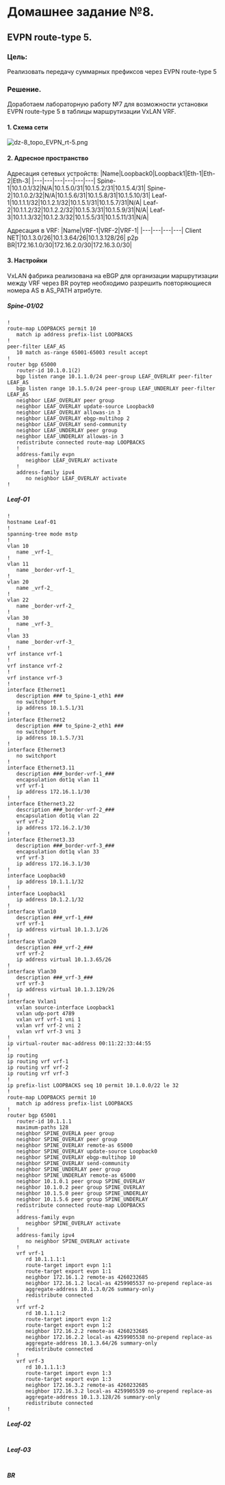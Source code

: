 # Домашнее задание №8.
## EVPN route-type 5. 
### Цель:
Реализовать передачу суммарных префиксов через EVPN route-type 5 

### Решение.
Доработаем лабораторную работу №7 для возможности установки EVPN route-type 5 в таблицы маршрутизации VxLAN VRF. 

#### 1. Схема сети
![dz-8_topo_EVPN_rt-5.png](dz-8_topo_EVPN_rt-5.png)

#### 2. Адресное пространство

Адресация сетевых устройств:
|Name|Loopback0|Loopback1|Eth-1|Eth-2|Eth-3|
|---|---|---|---|---|---|
Spine-1|10.1.0.1/32|N/A|10.1.5.0/31|10.1.5.2/31|10.1.5.4/31|
Spine-2|10.1.0.2/32|N/A|10.1.5.6/31|10.1.5.8/31|10.1.5.10/31|
Leaf-1|10.1.1.1/32|10.1.2.1/32|10.1.5.1/31|10.1.5.7/31|N/A|
Leaf-2|10.1.1.2/32|10.1.2.2/32|10.1.5.3/31|10.1.5.9/31|N/A|
Leaf-3|10.1.1.3/32|10.1.2.3/32|10.1.5.5/31|10.1.5.11/31|N/A|

Адресация в VRF:
|Name|VRF-1|VRF-2|VRF-1|
|---|---|---|---|
Client NET|10.1.3.0/26|10.1.3.64/26|10.1.3.128/26|
p2p BR|172.16.1.0/30|172.16.2.0/30|172.16.3.0/30|

#### 3. Настройки
VxLAN фабрика реализована на eBGP для организации маршрутизации между VRF через BR роутер необходимо разрешить повторяющиеся номера AS в AS_PATH атрибуте.

##### Spine-01/02
```
!
route-map LOOPBACKS permit 10
   match ip address prefix-list LOOPBACKS
!
peer-filter LEAF_AS
   10 match as-range 65001-65003 result accept
!
router bgp 65000
   router-id 10.1.0.1(2)
   bgp listen range 10.1.1.0/24 peer-group LEAF_OVERLAY peer-filter LEAF_AS
   bgp listen range 10.1.5.0/24 peer-group LEAF_UNDERLAY peer-filter LEAF_AS
   neighbor LEAF_OVERLAY peer group
   neighbor LEAF_OVERLAY update-source Loopback0
   neighbor LEAF_OVERLAY allowas-in 3
   neighbor LEAF_OVERLAY ebgp-multihop 2
   neighbor LEAF_OVERLAY send-community
   neighbor LEAF_UNDERLAY peer group
   neighbor LEAF_UNDERLAY allowas-in 3
   redistribute connected route-map LOOPBACKS
   !
   address-family evpn
      neighbor LEAF_OVERLAY activate
   !
   address-family ipv4
      no neighbor LEAF_OVERLAY activate
!
```

##### Leaf-01
```
!
hostname Leaf-01
!
spanning-tree mode mstp
!
vlan 10
   name _vrf-1_
!
vlan 11
   name _border-vrf-1_
!
vlan 20
   name _vrf-2_
!
vlan 22
   name _border-vrf-2_
!
vlan 30
   name _vrf-3_
!
vlan 33
   name _border-vrf-3_
!
vrf instance vrf-1
!
vrf instance vrf-2
!
vrf instance vrf-3
!
interface Ethernet1
   description ### to_Spine-1_eth1 ###
   no switchport
   ip address 10.1.5.1/31
!
interface Ethernet2
   description ### to_Spine-2_eth1 ###
   no switchport
   ip address 10.1.5.7/31
!
interface Ethernet3
   no switchport
!
interface Ethernet3.11
   description ###_border-vrf-1_###
   encapsulation dot1q vlan 11
   vrf vrf-1
   ip address 172.16.1.1/30
!
interface Ethernet3.22
   description ###_border-vrf-2_###
   encapsulation dot1q vlan 22
   vrf vrf-2
   ip address 172.16.2.1/30
!
interface Ethernet3.33
   description ###_border-vrf-3_###
   encapsulation dot1q vlan 33
   vrf vrf-3
   ip address 172.16.3.1/30
!
interface Loopback0
   ip address 10.1.1.1/32
!
interface Loopback1
   ip address 10.1.2.1/32
!
interface Vlan10
   description ###_vrf-1_###
   vrf vrf-1
   ip address virtual 10.1.3.1/26
!
interface Vlan20
   description ###_vrf-2_###
   vrf vrf-2
   ip address virtual 10.1.3.65/26
!
interface Vlan30
   description ###_vrf-3_###
   vrf vrf-3
   ip address virtual 10.1.3.129/26
!
interface Vxlan1
   vxlan source-interface Loopback1
   vxlan udp-port 4789
   vxlan vrf vrf-1 vni 1
   vxlan vrf vrf-2 vni 2
   vxlan vrf vrf-3 vni 3
!
ip virtual-router mac-address 00:11:22:33:44:55
!
ip routing
ip routing vrf vrf-1
ip routing vrf vrf-2
ip routing vrf vrf-3
!
ip prefix-list LOOPBACKS seq 10 permit 10.1.0.0/22 le 32
!
route-map LOOPBACKS permit 10
   match ip address prefix-list LOOPBACKS
!
router bgp 65001
   router-id 10.1.1.1
   maximum-paths 128
   neighbor SPINE_OVERLA peer group
   neighbor SPINE_OVERLAY peer group
   neighbor SPINE_OVERLAY remote-as 65000
   neighbor SPINE_OVERLAY update-source Loopback0
   neighbor SPINE_OVERLAY ebgp-multihop 10
   neighbor SPINE_OVERLAY send-community
   neighbor SPINE_UNDERLAY peer group
   neighbor SPINE_UNDERLAY remote-as 65000
   neighbor 10.1.0.1 peer group SPINE_OVERLAY
   neighbor 10.1.0.2 peer group SPINE_OVERLAY
   neighbor 10.1.5.0 peer group SPINE_UNDERLAY
   neighbor 10.1.5.6 peer group SPINE_UNDERLAY
   redistribute connected route-map LOOPBACKS
   !
   address-family evpn
      neighbor SPINE_OVERLAY activate
   !
   address-family ipv4
      no neighbor SPINE_OVERLAY activate
   !
   vrf vrf-1
      rd 10.1.1.1:1
      route-target import evpn 1:1
      route-target export evpn 1:1
      neighbor 172.16.1.2 remote-as 4260232685
      neighbor 172.16.1.2 local-as 4259905537 no-prepend replace-as
      aggregate-address 10.1.3.0/26 summary-only
      redistribute connected
   !
   vrf vrf-2
      rd 10.1.1.1:2
      route-target import evpn 1:2
      route-target export evpn 1:2
      neighbor 172.16.2.2 remote-as 4260232685
      neighbor 172.16.2.2 local-as 4259905538 no-prepend replace-as
      aggregate-address 10.1.3.64/26 summary-only
      redistribute connected
   !
   vrf vrf-3
      rd 10.1.1.1:3
      route-target import evpn 1:3
      route-target export evpn 1:3
      neighbor 172.16.3.2 remote-as 4260232685
      neighbor 172.16.3.2 local-as 4259905539 no-prepend replace-as
      aggregate-address 10.1.3.128/26 summary-only
      redistribute connected
!
```

##### Leaf-02 
```

```

##### Leaf-03
```

```

##### BR
```

```

